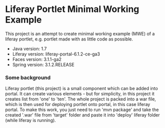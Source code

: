 # Liferay Portlet Minimal Working Example

This project is an attempt to create minimal working example (MWE) of a liferay portlet, e.g. portlet made with as little code as possible.

* Java version: 1.7
* Liferay version: liferay-portal-6.1.2-ce-ga3
* Faces version: 3.1.1-ga2
* Spring version: 3.1.2.RELEASE

### Some background

Liferay portlet (this project) is a small component which can be added into portal.
It can create various elements - but for simplicity, in this project it creates list from 'one' to 'ten'.
The whole project is packed into a war file, which is then used for deploying portlet onto portal, in this case liferay portal.
To make this work, you just need to run 'mvn package' and take the created '.war' file from 'target' folder and paste it into 'deploy' liferay folder (while liferay is running).
